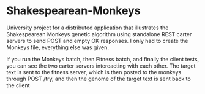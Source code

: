 # Shakespearean-Monkeys
University project for a distributed application that illustrates the 
Shakespearean Monkeys genetic algorithm using standalone REST carter servers to send POST and empty OK responses.
I only had to create the Monkeys file, everything else was given.

If you run the Monkeys batch, then Fitness batch, and finally the client tests, you can see the two carter servers intereacting with each other.
The target text is sent to the fitness server, which is then posted to the monkeys through POST /try, and then the genome of the target text is sent back to the client

